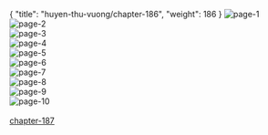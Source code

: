 { "title": "huyen-thu-vuong/chapter-186", "weight": 186 }
<img src="huyen-thu-vuong_0186_01-714d54bfc68cdb99ea00829952dce3a0.webp" alt="page-1" origin="http://storage.fshare.vn/Test-vechai/1505882414-Huyen-Thu-Vuong-Chapter-186-Hamtruyenvn-ve-chai-02.jpg"><br/>
<img src="huyen-thu-vuong_0186_02-603cb4defedd65593a9a916411630979.webp" alt="page-2" origin="http://storage.fshare.vn/Test-vechai/1505882414-Huyen-Thu-Vuong-Chapter-186-Hamtruyenvn-ve-chai-03.jpg"><br/>
<img src="huyen-thu-vuong_0186_03-6362dde30ebfc7345d886d65026a2ab4.webp" alt="page-3" origin="http://storage.fshare.vn/Test-vechai/1505882414-Huyen-Thu-Vuong-Chapter-186-Hamtruyenvn-ve-chai-04.jpg"><br/>
<img src="huyen-thu-vuong_0186_04-84b291547520a66722b905a7ababc9b6.webp" alt="page-4" origin="http://storage.fshare.vn/Test-vechai/1505882414-Huyen-Thu-Vuong-Chapter-186-Hamtruyenvn-ve-chai-05.jpg"><br/>
<img src="huyen-thu-vuong_0186_05-32fae9afd26c68f9bb9f8eac810f3d9d.webp" alt="page-5" origin="http://storage.fshare.vn/Test-vechai/1505882414-Huyen-Thu-Vuong-Chapter-186-Hamtruyenvn-ve-chai-06.jpg"><br/>
<img src="huyen-thu-vuong_0186_06-dd2805b9797cc1771aa9e7601d39c469.webp" alt="page-6" origin="http://storage.fshare.vn/Test-vechai/1505882414-Huyen-Thu-Vuong-Chapter-186-Hamtruyenvn-ve-chai-07.jpg"><br/>
<img src="huyen-thu-vuong_0186_07-2022587e55b6da85ed7bb857910bcf14.webp" alt="page-7" origin="http://storage.fshare.vn/Test-vechai/1505882414-Huyen-Thu-Vuong-Chapter-186-Hamtruyenvn-ve-chai-08.jpg"><br/>
<img src="huyen-thu-vuong_0186_08-14cb3fcb0bb4e17e7fe2eaf6d3206c12.webp" alt="page-8" origin="http://storage.fshare.vn/Test-vechai/1505882414-Huyen-Thu-Vuong-Chapter-186-Hamtruyenvn-ve-chai-09.jpg"><br/>
<img src="huyen-thu-vuong_0186_09-91c88ba0c8cd3d589a2af061c156c550.webp" alt="page-9" origin="http://storage.fshare.vn/Test-vechai/1505882414-Huyen-Thu-Vuong-Chapter-186-Hamtruyenvn-ve-chai-10.jpg"><br/>
<img src="huyen-thu-vuong_0186_10-b27e53d181691399f6a7c318d8c710e2.webp" alt="page-10" origin="http://storage.fshare.vn/Test-vechai/1505882414-Huyen-Thu-Vuong-Chapter-186-Hamtruyenvn-ve-chai-11.jpg"><br/>
<br/><a class="nextchap" href="/huyen-thu-vuong/chapter-187">chapter-187</a>
